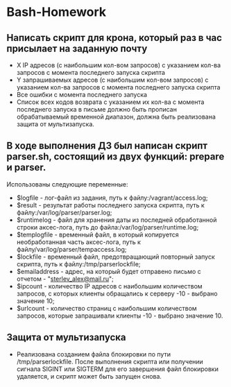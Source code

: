 # Bash-Homework
## Написать скрипт для крона, который раз в час присылает на заданную почту

- X IP адресов (с наибольшим кол-вом запросов) с указанием кол-ва запросов c момента последнего запуска скрипта
- Y запрашиваемых адресов (с наибольшим кол-вом запросов) с указанием кол-ва запросов c момента последнего запуска скрипта
- Все ошибки c момента последнего запуска
- Список всех кодов возврата с указанием их кол-ва с момента последнего запуска в письме должно быть прописан обрабатываемый временной диапазон, должна быть реализована защита от  мультизапуска.

## В ходе выполнения ДЗ был написан скрипт parser.sh, состоящий из двух функций: prepare и parser. 
Использованы следующие переменные: 
- $logfile - лог-файл из задания, путь к файлу:/vagrant/access.log; 
- $result - результат работы последнего запуска скрипта, путь к файлу:/var/log/parser/parser.log; 
- $runtimelog - файл для хранения даты из последней обработанной строки аксес-лога, путь до файла:/var/log/parser/runtime.log; 
- $templogfile - временный файл, в который копируется необработанная часть аксес-лога, путь к файлу/var/log/parser/tempaccess.log; 
- $lockfile - временный файл, предотвращающий повторный запуск скрипта, путь к файлу:/tmp/parserlockfile; 
- $emailaddress - адрес, на который будет отправено письмо с отчетом - "sterlev_alex@mail.ru"; 
- $ipcount - количество IP адресов с наибольшим количеством запросов, с которых клиенты обращались к серверу -10 - выбрано значение 10; 
- $urlcount - количество страниц с наибольшим количеством запросов, которые запрашивали клиенты -10 - выбрано значение 10.

## Защита от мультизапуска
- Реализована созданием файла блокировки по пути /tmp/parserlockfile. После выполнения скрипта или получении сигнала SIGINT или SIGTERM для его завершения файл блокировки удаляется, и скрипт может быть запущен снова.
